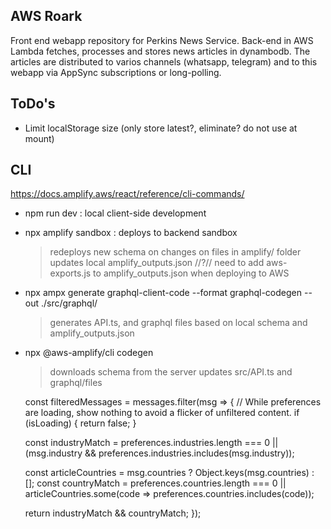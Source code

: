 ## AWS Roark
Front end webapp repository for Perkins News Service. Back-end in AWS Lambda fetches, processes and stores news articles in dynambodb. The articles are distributed to varios channels (whatsapp, telegram) and to this webapp via AppSync subscriptions or long-polling.

## ToDo's
- Limit localStorage size (only store latest?, eliminate? do not use at mount)


## CLI
https://docs.amplify.aws/react/reference/cli-commands/

- npm run dev : local client-side development

- npx amplify sandbox : deploys to backend sandbox
    > redeploys new schema on changes on files in amplify/ folder
    > updates local amplify_outputs.json
    > //?// need to add aws-exports.js to amplify_outputs.json when deploying to AWS

- npx ampx generate graphql-client-code --format graphql-codegen --out ./src/graphql/ 
    > generates API.ts, and graphql files based on local schema and amplify_outputs.json

- npx @aws-amplify/cli codegen 
    > downloads schema from the server
    > updates src/API.ts and graphql/files

  const filteredMessages = messages.filter(msg => {
    // While preferences are loading, show nothing to avoid a flicker of unfiltered content.
    if (isLoading) {
      return false;
    }

    const industryMatch = preferences.industries.length === 0 ||
                          (msg.industry && preferences.industries.includes(msg.industry));

    const articleCountries = msg.countries ? Object.keys(msg.countries) : [];
    const countryMatch = preferences.countries.length === 0 ||
                         articleCountries.some(code => preferences.countries.includes(code));

    return industryMatch && countryMatch;
  });
